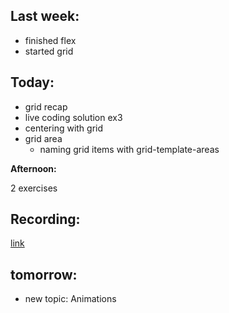 ## Last week:

-  finished flex
-  started grid

## Today:

- grid recap
- live coding solution ex3
- centering with grid
- grid area
   - naming grid items with grid-template-areas


**Afternoon:**

2 exercises

## Recording:

[link](https://us02web.zoom.us/rec/share/imSDaTKnGe754DoWVvF9VxQJ0ZmQaVw6JzbxlTDNCAC4VVsb6bb9HcWWok8rhxGz.dsZndVYK8RPjEc39)

## tomorrow:

- new topic: Animations 